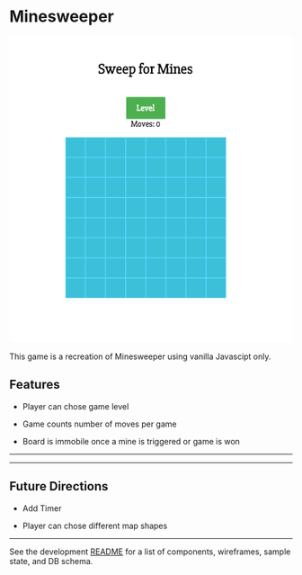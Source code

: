 # Minesweeper

[Github live]: https://lee-cjanet.github.io/Minesweeper/


![](./img/screenshot.png)

This game is a recreation of Minesweeper using vanilla Javascipt only.


## Features

  * Player can chose game level

  * Game counts number of moves per game

  * Board is immobile once a mine is triggered or game is won

----

______
## Future Directions
  * Add Timer

  * Player can chose different map shapes

___

See the development [README][readme] for a list of components, wireframes, sample state, and DB schema.

[readme]: docs/README.md
